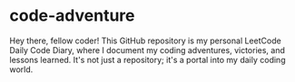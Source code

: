 # code-adventure
Hey there, fellow coder! This GitHub repository is my personal LeetCode Daily Code Diary, where I document my coding adventures, victories, and lessons learned. It's not just a repository; it's a portal into my daily coding world.
